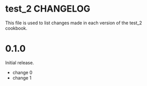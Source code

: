 # test_2 CHANGELOG

This file is used to list changes made in each version of the test_2 cookbook.

# 0.1.0

Initial release.

- change 0
- change 1

